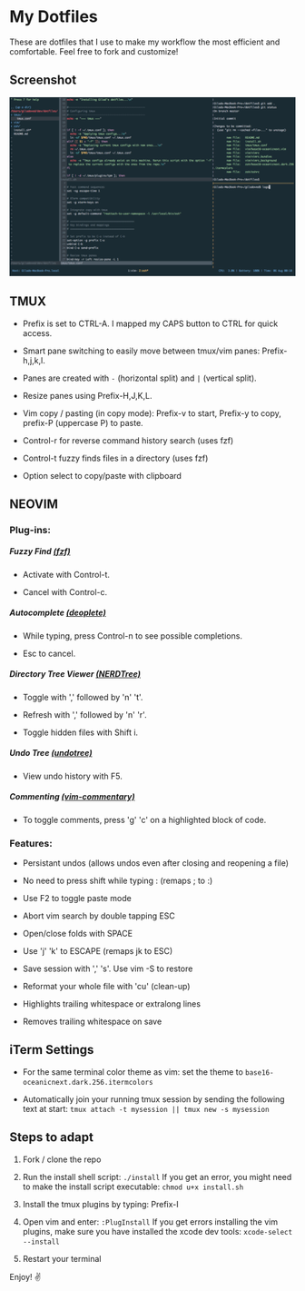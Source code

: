 # My Dotfiles

These are dotfiles that I use to make my workflow the most efficient and comfortable. Feel free to fork and customize!

## Screenshot
![screenshot](screenshot.png)


## TMUX

- Prefix is set to CTRL-A. I mapped my CAPS button to CTRL for quick access.

- Smart pane switching to easily move between tmux/vim panes: Prefix-h,j,k,l.

- Panes are created with `-` (horizontal split) and `|` (vertical split).

- Resize panes using Prefix-H,J,K,L.

- Vim copy / pasting (in copy mode): Prefix-v to start, Prefix-y to copy, prefix-P (uppercase P) to paste.

- Control-r for reverse command history search (uses fzf)

- Control-t fuzzy finds files in a directory (uses fzf)

- Option select to copy/paste with clipboard

## NEOVIM

### Plug-ins:
#####  Fuzzy Find [(fzf)](https://github.com/junegunn/fzf)
- Activate with Control-t.

- Cancel with Control-c.

##### Autocomplete [(deoplete)](https://github.com/Shougo/deoplete.nvim) 
- While typing, press Control-n to see possible completions.

- Esc to cancel.

##### Directory Tree Viewer [(NERDTree)](https://github.com/scrooloose/nerdtree) 
- Toggle with ',' followed by 'n' 't'.

- Refresh with ',' followed by 'n' 'r'.

- Toggle hidden files with Shift i.

##### Undo Tree [(undotree)](https://github.com/mbbill/undotree) 
- View undo history with F5.

##### Commenting [(vim-commentary)](https://github.com/tpope/vim-commentary)
- To toggle comments, press 'g' 'c' on a highlighted block of code.

### Features:

- Persistant undos (allows undos even after closing and reopening a file)

- No need to press shift while typing : (remaps ; to :)

- Use F2 to toggle paste mode

- Abort vim search by double tapping ESC

- Open/close folds with SPACE

- Use 'j' 'k' to ESCAPE (remaps jk to ESC)

- Save session with ',' 's'. Use vim -S to restore

- Reformat your whole file with 'cu' (clean-up)

- Highlights trailing whitespace or extralong lines

- Removes trailing whitespace on save


## iTerm Settings

- For the same terminal color theme as vim: set the theme to `base16-oceanicnext.dark.256.itermcolors`

- Automatically join your running tmux session by sending the following text at start: `tmux attach -t mysession || tmux new -s mysession`

## Steps to adapt

1. Fork / clone the repo

2. Run the install shell script: `./install`
If you get an error, you might need to make the install script executable: `chmod u+x install.sh`

3. Install the tmux plugins by typing: Prefix-I

4. Open vim and enter: `:PlugInstall`
If you get errors installing the vim plugins, make sure you have installed the xcode dev tools: `xcode-select --install`

5. Restart your terminal


Enjoy! ✌
